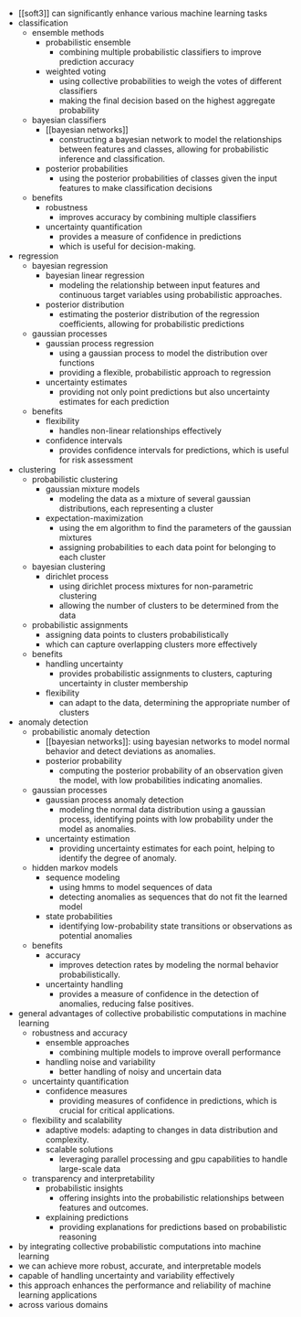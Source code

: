 - [[soft3]] can significantly enhance various machine learning tasks
- classification
	- ensemble methods
		- probabilistic ensemble
			- combining multiple probabilistic classifiers to improve prediction accuracy
		- weighted voting
			- using collective probabilities to weigh the votes of different classifiers
			- making the final decision based on the highest aggregate probability
	- bayesian classifiers
		- [[bayesian networks]]
			- constructing a bayesian network to model the relationships between features and classes, allowing for probabilistic inference and classification.
		- posterior probabilities
			- using the posterior probabilities of classes given the input features to make classification decisions
	- benefits
		- robustness
			- improves accuracy by combining multiple classifiers
		- uncertainty quantification
			- provides a measure of confidence in predictions
			- which is useful for decision-making.
- regression
	- bayesian regression
		- bayesian linear regression
			- modeling the relationship between input features and continuous target variables using probabilistic approaches.
		- posterior distribution
			- estimating the posterior distribution of the regression coefficients, allowing for probabilistic predictions
	- gaussian processes
		- gaussian process regression
			- using a gaussian process to model the distribution over functions
			- providing a flexible, probabilistic approach to regression
		- uncertainty estimates
			- providing not only point predictions but also uncertainty estimates for each prediction
	- benefits
		- flexibility
			- handles non-linear relationships effectively
		- confidence intervals
			- provides confidence intervals for predictions, which is useful for risk assessment
- clustering
	- probabilistic clustering
		- gaussian mixture models
			- modeling the data as a mixture of several gaussian distributions, each representing a cluster
		- expectation-maximization
			- using the em algorithm to find the parameters of the gaussian mixtures
			- assigning probabilities to each data point for belonging to each cluster
	- bayesian clustering
		- dirichlet process
			- using dirichlet process mixtures for non-parametric clustering
			- allowing the number of clusters to be determined from the data
	- probabilistic assignments
		- assigning data points to clusters probabilistically
		- which can capture overlapping clusters more effectively
	- benefits
		- handling uncertainty
			- provides probabilistic assignments to clusters, capturing uncertainty in cluster membership
		- flexibility
			- can adapt to the data, determining the appropriate number of clusters
- anomaly detection
	- probabilistic anomaly detection
		- [[bayesian networks]]: using bayesian networks to model normal behavior and detect deviations as anomalies.
		- posterior probability
			- computing the posterior probability of an observation given the model, with low probabilities indicating anomalies.
	- gaussian processes
		- gaussian process anomaly detection
			- modeling the normal data distribution using a gaussian process, identifying points with low probability under the model as anomalies.
		- uncertainty estimation
			- providing uncertainty estimates for each point, helping to identify the degree of anomaly.
	- hidden markov models
		- sequence modeling
			- using hmms to model sequences of data
			- detecting anomalies as sequences that do not fit the learned model
		- state probabilities
			- identifying low-probability state transitions or observations as potential anomalies
	- benefits
		- accuracy
			- improves detection rates by modeling the normal behavior probabilistically.
		- uncertainty handling
			- provides a measure of confidence in the detection of anomalies, reducing false positives.
- general advantages of collective probabilistic computations in machine learning
	- robustness and accuracy
		- ensemble approaches
			- combining multiple models to improve overall performance
		- handling noise and variability
			- better handling of noisy and uncertain data
	- uncertainty quantification
		- confidence measures
			- providing measures of confidence in predictions, which is crucial for critical applications.
	- flexibility and scalability
		- adaptive models: adapting to changes in data distribution and complexity.
		- scalable solutions
			- leveraging parallel processing and gpu capabilities to handle large-scale data
	- transparency and interpretability
		- probabilistic insights
			- offering insights into the probabilistic relationships between features and outcomes.
		- explaining predictions
			- providing explanations for predictions based on probabilistic reasoning
- by integrating collective probabilistic computations into machine learning
- we can achieve more robust, accurate, and interpretable models
- capable of handling uncertainty and variability effectively
- this approach enhances the performance and reliability of machine learning applications
- across various domains